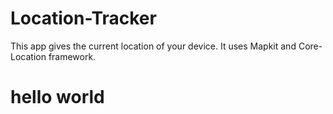 # Location-Tracker
This app gives the current location of your device. It uses Mapkit and Core-Location framework.
# hello world
